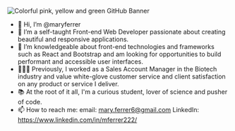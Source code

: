 ![Colorful pink, yellow and green GitHub Banner](https://user-images.githubusercontent.com/85918290/166978897-3c13c9dc-f7c2-40a2-81c0-c23497f810b7.png)

- 👋 Hi, I’m @maryferrer
- 👀 I’m a self-taught Front-end Web Developer passionate about creating beautiful and responsive applications.
- 🌱 I’m knowledgeable about front-end technologies and frameworks such as React and Bootstrap and am looking for opportunities to build performant and accessible user interfaces.
- 👩🏻‍💼 Previously, I worked as a Sales Account Manager in the Biotech industry and value white-glove customer service and client satisfaction on any product or service I deliver.
- 📚 At the root of it all, I'm a curious student, lover of science and pusher of code.
- 📫 How to reach me:
  email: mary.ferrer6@gmail.com
  LinkedIn: https://www.linkedin.com/in/mferrer222/

<!---
maryferrer/maryferrer is a ✨ special ✨ repository because its `README.md` (this file) appears on your GitHub profile.
You can click the Preview link to take a look at your changes.
--->
